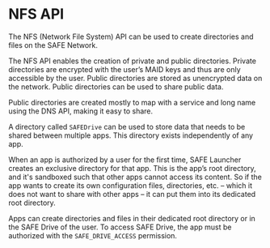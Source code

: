 # NFS API

The NFS (Network File System) API can be used to create directories and files on the SAFE Network.

The NFS API enables the creation of private and public directories. Private directories are encrypted with the user’s MAID keys and thus are only accessible by the user. Public directories are stored as unencrypted data on the network. Public directories can be used to share public data.

Public directories are created mostly to map with a service and long name using the DNS API, making it easy to share.

A directory called `SAFEDrive` can be used to store data that needs to be shared between multiple apps. This directory exists independently of any app.

When an app is authorized by a user for the first time, SAFE Launcher creates an exclusive directory for that app. This is the app’s root directory, and it's sandboxed such that other apps cannot access its content. So if the app wants to create its own configuration files, directories, etc. – which it does not want to share with other apps – it can put them into its dedicated root directory.

Apps can create directories and files in their dedicated root directory or in the SAFE Drive of the user. To access SAFE Drive, the app must be authorized with the `SAFE_DRIVE_ACCESS` permission.
